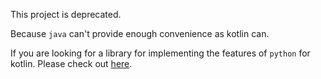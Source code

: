 This project is deprecated.

Because `java` can't provide enough convenience as kotlin can.

If you are looking for a library for implementing the features of `python` for kotlin.
Please check out [here](https://github.com/pSUNSET/Pytlin).
